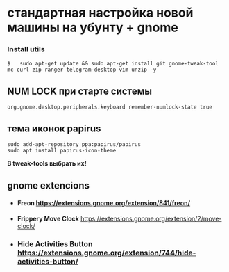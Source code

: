

# стандартная настройка новой машины на убунту + gnome 

### Install utils

```text
$ 	sudo apt-get update && sudo apt-get install git gnome-tweak-tool mc curl zip ranger telegram-desktop vim unzip -y 
```

## NUM LOCK при старте системы 

```text
org.gnome.desktop.peripherals.keyboard remember-numlock-state true
```

## тема иконок papirus

```
sudo add-apt-repository ppa:papirus/papirus
sudo apt install papirus-icon-theme
```

**В tweak-tools выбрать их!**
 	

## gnome extencions

- #### Freon https://extensions.gnome.org/extension/841/freon/

- **Frippery Move Clock** https://extensions.gnome.org/extension/2/move-clock/

- ### Hide Activities Button  https://extensions.gnome.org/extension/744/hide-activities-button/

#### 
